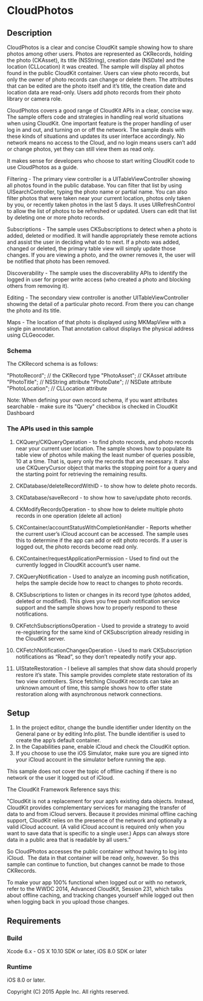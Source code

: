 # CloudPhotos

## Description

CloudPhotos is a clear and concise CloudKit sample showing how to share photos among other users.  Photos are represented as CKRecords, holding the photo (CKAsset), its title (NSString), creation date (NSDate) and the location (CLLocation) it was created.  The sample will display all photos found in the public CloudKit container.  Users can view photo records, but only the owner of photo records can change or delete them.  The attributes that can be edited are the photo itself and it’s title, the creation date and location data are read-only.  Users add photo records from their photo library or camera role.

CloudPhotos covers a good range of CloudKit APIs in a clear, concise way. The sample offers code and strategies in handling real world situations when using CloudKit.  One important feature is the proper handling of user log in and out, and turning on or off the network.  The sample deals with these kinds of situations and updates its user interface accordingly.  No network means no access to the Cloud, and no login means users can’t add or change photos, yet they can still view them as read only.

It makes sense for developers who choose to start writing CloudKit code to use CloudPhotos as a guide.

Filtering -
The primary view controller is a UITableViewController showing all photos found in the public database.  You can filter that list by using UISearchController, typing the photo name or partial name.  You can also filter photos that were taken near your current location, photos only taken by you, or recently taken photos in the last 5 days.  It uses UIRefreshControl to allow the list of photos to be refreshed or updated.  Users can edit that list by deleting one or more photo records.

Subscriptions -
The sample uses CKSubscriptions to detect when a photo is added, deleted or modified.  It will handle appropriately these remote actions and assist the user in deciding what do to next.  If a photo was added, changed or deleted, the primary table view will simply update those changes.  If you are viewing a photo, and the owner removes it, the user will be notified that photo has been removed.

Discoverability - 
The sample uses the discoverability APIs to identify the logged in user for proper write access (who created a photo and blocking others from removing it).

Editing -
The secondary view controller is another UITableViewController showing the detail of a particular photo record.  From there you can change the photo and its title.

Maps - 
The location of that photo is displayed using MKMapView with a single pin annotation.  That annotation callout displays the physical address using CLGeocoder.

### Schema

The CKRecord schema is as follows:

"PhotoRecord";    // the CKRecord type
"PhotoAsset";        // CKAsset attribute
"PhotoTitle";        // NSString attribute
"PhotoDate";         // NSDate attribute
"PhotoLocation";     // CLLocation attribute

Note: When defining your own record schema, if you want attributes searchable - make sure its "Query" checkbox is checked in CloudKit Dashboard


### The APIs used in this sample

1. CKQuery/CKQueryOperation - to find photo records, and photo records near your current user location.  The sample shows how to populate its table view of photos while making the least number of queries possible, 10 at a time.  That is, query only the records that are necessary.  It also use CKQueryCursor object that marks the stopping point for a query and the starting point for retrieving the remaining results.

2. CKDatabase/deleteRecordWithID - to show how to delete photo records.

3. CKDatabase/saveRecord - to show how to save/update photo records.

4. CKModifyRecordsOperation - to show how to delete multiple photo records in one operation (delete all action)

5. CKContainer/accountStatusWithCompletionHandler - Reports whether the current user’s iCloud account can be accessed.  The sample uses this to determine if the app can add or edit photo records.  If a user is logged out, the photo records become read only.

6. CKContainer/requestApplicationPermission - Used to find out the currently logged in CloudKit account’s user name.

7. CKQueryNotification - Used to analyze an incoming push notification, helps the sample decide how to react to changes to photo records.

8. CKSubscriptions to listen or changes in its record type (photos added, deleted or modified).  This gives you free push notification service support and the sample shows how to properly respond to these notifications.  

9. CKFetchSubscriptionsOperation - Used to provide a strategy to avoid re-registering for the same kind of CKSubscription already residing in the CloudKit server.

10. CKFetchNotificationChangesOperation - Used to mark CKSubscription notifications as “Read”, so they don’t repeatedly notify your app.

11. UIStateRestoration - I believe all samples that show data should properly restore it’s state.  This sample provides complete state restoration of its two view controllers.  Since fetching CloudKit records can take an unknown amount of time, this sample shows how to offer state restoration along with asynchronous network connections.


## Setup

1. In the project editor, change the bundle identifier under Identity on the General pane or by editing Info.plist. The bundle identifier is used to create the app’s default container.
2. In the Capabilities pane, enable iCloud and check the CloudKit option.
3. If you choose to use the iOS Simulator, make sure you are signed into your iCloud account in the simulator before running the app.

This sample does not cover the topic of offline caching if there is no network or the user it logged out of iCloud.

The CloudKit Framework Reference says this:

"CloudKit is not a replacement for your app’s existing data objects. Instead, CloudKit provides complementary services for managing the transfer of data to and from iCloud servers. Because it provides minimal offline caching support, CloudKit relies on the presence of the network and optionally a valid iCloud account. (A valid iCloud account is required only when you want to save data that is specific to a single user.) Apps can always store data in a public area that is readable by all users.”

So CloudPhotos accesses the public container without having to log into iCloud.  The data in that container will be read only, however.  So this sample can continue to function, but changes cannot be made to those CKRecords.

To make your app 100% functional when logged out or with no network, refer to the WWDC 2014, Advanced CloudKit, Session 231, which talks about offline caching, and tracking changes yourself while logged out then when logging back in you upload those changes.


## Requirements

### Build

Xcode 6.x - OS X 10.10 SDK or later, iOS 8.0 SDK or later

### Runtime

iOS 8.0 or later.


Copyright (C) 2015 Apple Inc. All rights reserved.

